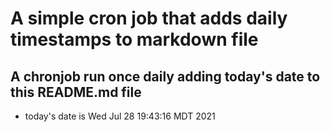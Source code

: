 A simple cron job that adds daily timestamps to markdown file
============================================================
## A chronjob run once daily adding today's date to this README.md file
* today's date is Wed Jul 28 19:43:16 MDT 2021
